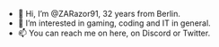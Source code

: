 - 👋 Hi, I’m @ZARazor91, 32 years from Berlin.
- 👀 I’m interested in gaming, coding and IT in general.
- 📫 You can reach me on here, on Discord or Twitter.

<!---
ZARazor91/ZARazor91 is a ✨ special ✨ repository because its `README.md` (this file) appears on your GitHub profile.
You can click the Preview link to take a look at your changes.
--->
